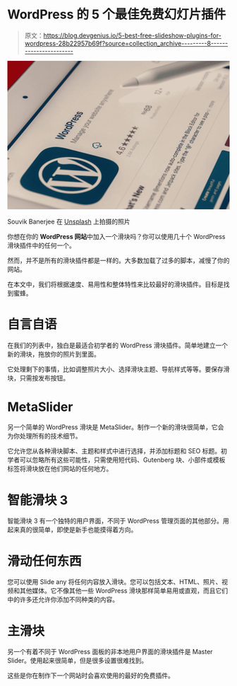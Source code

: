 # WordPress 的 5 个最佳免费幻灯片插件

> 原文：<https://blog.devgenius.io/5-best-free-slideshow-plugins-for-wordpress-28b22957b69f?source=collection_archive---------8----------------------->

![](img/df54a302ca51b8c372b343552a02f91f.png)

Souvik Banerjee 在 [Unsplash](https://unsplash.com/s/photos/wordpress-plugin?utm_source=unsplash&utm_medium=referral&utm_content=creditCopyText) 上拍摄的照片

你想在你的 **WordPress 网站**中加入一个滑块吗？你可以使用几十个 WordPress 滑块插件中的任何一个。

然而，并不是所有的滑块插件都是一样的。大多数加载了过多的脚本，减慢了你的网站。

在本文中，我们将根据速度、易用性和整体特性来比较最好的滑块插件。目标是找到蜜蜂。

# 自言自语

在我们的列表中，独白是最适合初学者的 WordPress 滑块插件。简单地建立一个新的滑块，拖放你的照片到里面。

它处理剩下的事情，比如调整照片大小、选择滑块主题、导航样式等等。要保存滑块，只需按发布按钮。

# MetaSlider

另一个简单的 WordPress 滑块是 MetaSlider。制作一个新的滑块很简单，它会为你处理所有的技术细节。

它允许您从各种滑块脚本、主题和样式中进行选择，并添加标题和 SEO 标题。初学者可以忽略所有这些可能性，只需使用短代码、Gutenberg 块、小部件或模板标签将滑块放在他们网站的任何地方。

# 智能滑块 3

智能滑块 3 有一个独特的用户界面，不同于 WordPress 管理页面的其他部分。用起来真的很简单，即使是新手也能摸得着方向。

# 滑动任何东西

您可以使用 Slide any 将任何内容放入滑块。您可以包括文本、HTML、照片、视频和其他媒体。它不像其他一些 WordPress 滑块那样简单易用或直观，而且它们中的许多还允许你添加不同种类的内容。

# 主滑块

另一个有着不同于 WordPress 面板的非本地用户界面的滑块插件是 Master Slider。使用起来很简单，但是很多设置很难找到。

这些是你在制作下一个网站时会喜欢使用的最好的免费插件。
